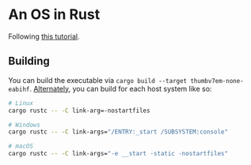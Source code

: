 An OS in Rust
=============

Following [this tutorial](https://os.phil-opp.com/).

## Building
You can build the executable via `cargo build --target thumbv7em-none-eabihf`. [Alternately](https://os.phil-opp.com/freestanding-rust-binary/), you can build for each host system like so:

```bash
# Linux
cargo rustc -- -C link-arg=-nostartfiles

# Windows
cargo rustc -- -C link-args="/ENTRY:_start /SUBSYSTEM:console"

# macOS
cargo rustc -- -C link-args="-e __start -static -nostartfiles"
```
